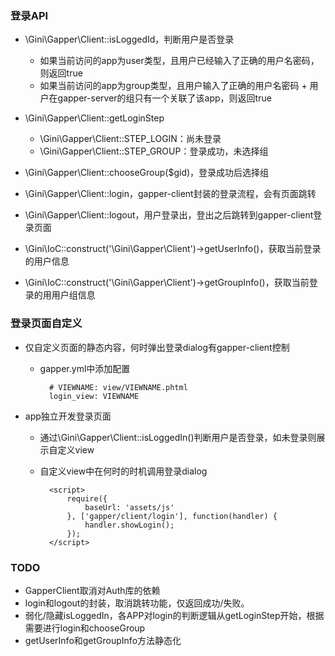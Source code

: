 ### 登录API
* \Gini\Gapper\Client::isLoggedId，判断用户是否登录
    * 如果当前访问的app为user类型，且用户已经输入了正确的用户名密码，则返回true
    * 如果当前访问的app为group类型，且用户输入了正确的用户名密码 + 用户在gapper-server的组只有一个关联了该app，则返回true
* \Gini\Gapper\Client::getLoginStep
    * \Gini\Gapper\Client::STEP_LOGIN：尚未登录
    * \Gini\Gapper\Client::STEP_GROUP：登录成功，未选择组
* \Gini\Gapper\Client::chooseGroup($gid)，登录成功后选择组

* \Gini\Gapper\Client::login，gapper-client封装的登录流程，会有页面跳转
* \Gini\Gapper\Client::logout，用户登录出，登出之后跳转到gapper-client登录页面

* \Gini\IoC::construct('\Gini\Gapper\Client')->getUserInfo()，获取当前登录的用户信息
* \Gini\IoC::construct('\Gini\Gapper\Client')->getGroupInfo()，获取当前登录的用用户组信息

### 登录页面自定义
* 仅自定义页面的静态内容，何时弹出登录dialog有gapper-client控制
    * gapper.yml中添加配置
        
            # VIEWNAME: view/VIEWNAME.phtml
            login_view: VIEWNAME

* app独立开发登录页面
    * 通过\Gini\Gapper\Client::isLoggedIn()判断用户是否登录，如未登录则展示自定义view
    * 自定义view中在何时的时机调用登录dialog

            <script>
                require({
                    baseUrl: 'assets/js'
                }, ['gapper/client/login'], function(handler) {
                    handler.showLogin();
                });
            </script>


### TODO
* GapperClient取消对Auth库的依赖
* login和logout的封装，取消跳转功能，仅返回成功/失败。
* 弱化/隐藏isLoggedIn，各APP对login的判断逻辑从getLoginStep开始，根据需要进行login和chooseGroup
* getUserInfo和getGroupInfo方法静态化
